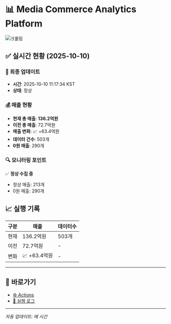# 📊 Media Commerce Analytics Platform

![크롤링](https://img.shields.io/badge/크롤링-정상-green)

## ✅ 실시간 현황 (2025-10-10)

### 📍 최종 업데이트
- **시간**: 2025-10-10 11:17:34 KST
- **상태**: 정상

### 💰 매출 현황
- **현재 총 매출**: **136.2억원**
- **이전 총 매출**: 72.7억원
- **매출 변화**: 📈 +63.4억원
- **데이터 건수**: 503개
- **0원 매출**: 290개

### 🔍 모니터링 포인트

✅ **정상 수집 중**
- 정상 매출: 213개
- 0원 매출: 290개


## 📈 실행 기록

| 구분 | 매출 | 데이터수 |
|------|------|----------|
| 현재 | 136.2억원 | 503개 |
| 이전 | 72.7억원 | - |
| 변화 | 📈 +63.4억원 | - |

---

## 🔗 바로가기

- [⚙️ Actions](../../actions)
- [📝 실행 로그](../../actions/workflows/daily_scraping.yml)

---

*자동 업데이트: 매 시간*
